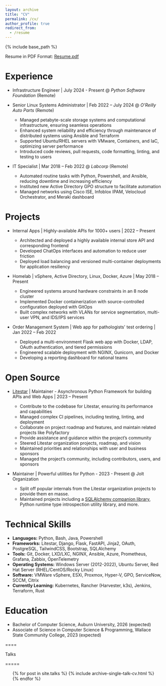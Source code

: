 ```yaml
---
layout: archive
title: "CV"
permalink: /cv/
author_profile: true
redirect_from:
  - /resume
---
```

{% include base_path %}

Resume in PDF Format: [Resume.pdf](/files/resume.pdf)

[//]: # (TODO: Update PDF)

Experience
==========

* Infrastructure Engineer | July 2024 - Present @ *Python Software Foundation* (Remote)

* Senior Linux Systems Administrator | Feb 2022 – July 2024 @ *O'Reilly Auto Parts* (Remote)
  - Managed petabyte-scale storage systems and computational infrastructure, ensuring seamless operations
  - Enhanced system reliability and efficiency through maintenance of distributed systems using Ansible and Terraform
  - Supported Ubuntu/RHEL servers with VMware, Containers, and IaC, optimizing server performance
  - Introduced code reviews, pull requests, code formatting, linting, and testing to users

* IT Specialist | Mar 2018 – Feb 2022 @ *Labcorp* (Remote)
  - Automated routine tasks with Python, Powershell, and Ansible, reducing downtime and increasing efficiency
  - Instituted new Active Directory GPO structure to facilitate automation
  - Managed networks using Cisco ISE, Infoblox IPAM, Velocloud Orchestrator, and Meraki dashboard

Projects
========

* Internal Apps | Highly-available APIs for 1000+ users | 2022 – Present
  - Architected and deployed a highly available internal store API and corresponding frontend
  - Developed ChatOps interfaces and automation to reduce user friction
  - Deployed load balancing and versioned multi-container deployments for application resiliency

* Homelab | vSphere, Active Directory, Linux, Docker, Azure | May 2018 – Present
  - Engineered systems around hardware constraints in an 8 node cluster
  - Implemented Docker containerization with source-controlled configuration deployed with GitOps
  - Built complex networks with VLANs for service segmentation, multi-user VPN, and IDS/IPS services

* Order Management System | Web app for pathologists' test ordering | Jan 2022 – Feb 2022
  - Deployed a multi-environment Flask web app with Docker, LDAP, OAuth authentication, and tiered permissions
  - Engineered scalable deployment with NGINX, Gunicorn, and Docker
  - Developing a reporting dashboard for national teams

Open Source
===========

* [Litestar](https://github.com/litestar-org/) | Maintainer - Asynchronous Python Framework for building APIs and Web Apps | 2023 – Present
  * Contribute to the codebase for Litestar, ensuring its performance and capabilities
  * Managed complex CI pipelines, including testing, linting, and deployment
  * Collaborate on project roadmap and features, and maintain related projects like Polyfactory
  * Provide assistance and guidance within the project’s community
  * Steered Litestar organization projects, roadmap, and vision
  * Maintained priorities and relationships with user and business sponsors
  * Managed the project’s community, including contributors, users, and sponsors

* Maintainer | Powerful utilities for Python - 2023 - Present @ Jolt Organization
  * Split off popular internals from the Litestar organization projects to provide them en masse.
  * Maintained projects including a [SQLAlchemy companion library](https://github.com/jolt-org/advanced-alchemy), 
    Python runtime type introspection utility library, and more.

Technical Skills
================

* **Languages:** Python, Bash, Java, Powershell
* **Frameworks:** Litestar, Django, Flask, FastAPI, Jinja2, OAuth, PostgreSQL, TailwindCSS, Bootstrap, SQLAlchemy
* **Tools:** Git, Docker, LXD/LXC, NGINX, Ansible, Azure, Prometheus, Grafana, Zabbix, OpenTelemetry
* **Operating Systems:** Windows Server (2012-2022), Ubuntu Server, Red Hat Server (RHEL/CentOS/Rocky Linux)
* **Software:** VMWare vSphere, ESXi, Proxmox, Hyper-V, GPO, ServiceNow, SCCM, Citrix
* **Currently Learning:** Kubernetes, Rancher (Harvester, k3s), Jenkins, Terraform, Rust

Education
=========

* Bachelor of Computer Science, Auburn University, 2026 (expected)
* Associate of Science in Computer Science & Programming, Wallace State Community College, 2023 (expected)

[//]: # (Service and leadership)

[//]: # (======================)

[//]: # ()
[//]: # (* Auburn Student ACM Club)

[//]: # (* Auburn Ethical Hacking Club)

[//]: # (* Auburn AI/Machine Learning Group)

[//]: # (* IEEE & ACM Student Member)

====

Talks

=====

[//]: # ()
<ul>{% for post in site.talks %}
    {% include archive-single-talk-cv.html %}
  {% endfor %}</ul>
